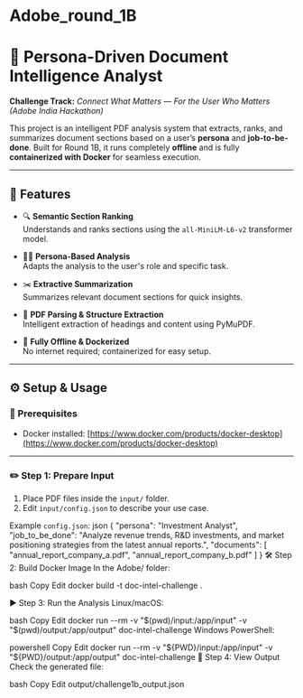 # Adobe_round_1B


# 📘 Persona-Driven Document Intelligence Analyst

**Challenge Track:** _Connect What Matters — For the User Who Matters (Adobe India Hackathon)_

This project is an intelligent PDF analysis system that extracts, ranks, and summarizes document sections based on a user’s **persona** and **job-to-be-done**. Built for Round 1B, it runs completely **offline** and is fully **containerized with Docker** for seamless execution.

---

## 🚀 Features

- 🔍 **Semantic Section Ranking**  
  Understands and ranks sections using the `all-MiniLM-L6-v2` transformer model.

- 🧑‍💼 **Persona-Based Analysis**  
  Adapts the analysis to the user's role and specific task.

- ✂️ **Extractive Summarization**  
  Summarizes relevant document sections for quick insights.

- 📄 **PDF Parsing & Structure Extraction**  
  Intelligent extraction of headings and content using PyMuPDF.

- 🐳 **Fully Offline & Dockerized**  
  No internet required; containerized for easy setup.

---


## ⚙️ Setup & Usage

### 📌 Prerequisites

- Docker installed: [https://www.docker.com/products/docker-desktop](https://www.docker.com/products/docker-desktop)

---

### ✏️ Step 1: Prepare Input

1. Place PDF files inside the `input/` folder.
2. Edit `input/config.json` to describe your use case.

Example `config.json`:
json
{
  "persona": "Investment Analyst",
  "job_to_be_done": "Analyze revenue trends, R&D investments, and market positioning strategies from the latest annual reports.",
  "documents": [
    "annual_report_company_a.pdf",
    "annual_report_company_b.pdf"
  ]
}
🛠️ Step 2: Build Docker Image
In the Adobe/ folder:

bash
Copy
Edit
docker build -t doc-intel-challenge .


▶️ Step 3: Run the Analysis
Linux/macOS:

bash
Copy
Edit
docker run --rm -v "$(pwd)/input:/app/input" -v "$(pwd)/output:/app/output" doc-intel-challenge
Windows PowerShell:

powershell
Copy
Edit
docker run --rm -v "${PWD}/input:/app/input" -v "${PWD}/output:/app/output" doc-intel-challenge
📄 Step 4: View Output
Check the generated file:

bash
Copy
Edit
output/challenge1b_output.json
